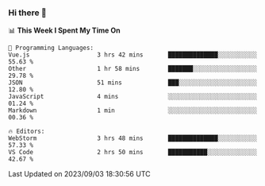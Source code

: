 ### Hi there 👋

<!--
**asdf12303116/asdf12303116** is a ✨ _special_ ✨ repository because its `README.md` (this file) appears on your GitHub profile.

Here are some ideas to get you started:

- 🔭 I’m currently working on ...
- 🌱 I’m currently learning ...
- 👯 I’m looking to collaborate on ...
- 🤔 I’m looking for help with ...
- 💬 Ask me about ...
- 📫 How to reach me: ...
- 😄 Pronouns: ...
- ⚡ Fun fact: ...
-->

<!--START_SECTION:waka-->
📊 **This Week I Spent My Time On** 

```text
💬 Programming Languages: 
Vue.js                   3 hrs 42 mins       ██████████████░░░░░░░░░░░   55.63 % 
Other                    1 hr 58 mins        ███████░░░░░░░░░░░░░░░░░░   29.78 % 
JSON                     51 mins             ███░░░░░░░░░░░░░░░░░░░░░░   12.80 % 
JavaScript               4 mins              ░░░░░░░░░░░░░░░░░░░░░░░░░   01.24 % 
Markdown                 1 min               ░░░░░░░░░░░░░░░░░░░░░░░░░   00.36 % 

🔥 Editors: 
WebStorm                 3 hrs 48 mins       ██████████████░░░░░░░░░░░   57.33 % 
VS Code                  2 hrs 50 mins       ███████████░░░░░░░░░░░░░░   42.67 % 
```


 Last Updated on 2023/09/03 18:30:56 UTC
<!--END_SECTION:waka-->
